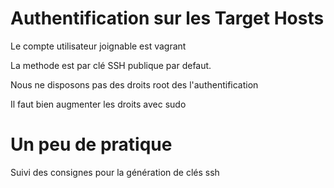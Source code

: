 # Authentification sur les Target Hosts

Le compte utilisateur joignable est vagrant

La methode est par clé SSH publique par defaut.   

Nous ne disposons pas des droits root des l'authentification

Il faut bien augmenter les droits avec sudo

#  Un peu de pratique

Suivi des consignes pour la génération de clés ssh  


